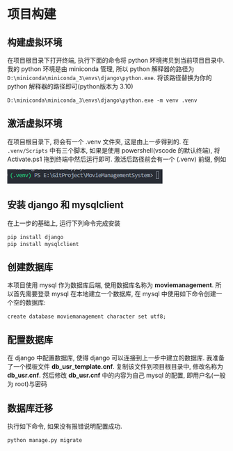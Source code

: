 # 项目构建

## 构建虚拟环境

在项目根目录下打开终端, 执行下面的命令将 python 环境拷贝到当前项目目录中. 我的 python 环境是由 miniconda 管理, 所以 python 解释器的路径为 `D:\miniconda\miniconda_3\envs\django\python.exe`. 将该路径替换为你的 python 解释器的路径即可(python版本为 3.10)

```
D:\miniconda\miniconda_3\envs\django\python.exe -m venv .venv
```

## 激活虚拟环境

在项目根目录下, 将会有一个 .venv 文件夹, 这是由上一步得到的. 在 `.venv/Scripts` 中有三个脚本, 如果是使用 powershell(vscode 的默认终端), 将 Activate.ps1 拖到终端中然后运行即可. 激活后路径前会有一个 (.venv) 前缀, 例如

![1717311664275](image/quick_start/1717311664275.png)

## 安装 django 和 mysqlclient

在上一步的基础上, 运行下列命令完成安装

```
pip install django
pip install mysqlclient
```

## 创建数据库

本项目使用 mysql 作为数据库后端, 使用数据库名称为 **moviemanagement**. 所以首先需要登录 mysql 在本地建立一个数据库, 在 mysql 中使用如下命令创建一个空的数据库:

```
create database moviemanagement character set utf8;
```

## 配置数据库

在 django 中配置数据库, 使得 django 可以连接到上一步中建立的数据库. 我准备了一个模板文件 **db_usr_template.cnf**. 复制该文件到项目根目录中, 修改名称为 **db_usr.cnf**. 然后修改 **db_usr.cnf** 中的内容为自己 mysql 的配置, 即用户名(一般为 root)与密码

## 数据库迁移

执行如下命令, 如果没有报错说明配置成功.

```
python manage.py migrate
```